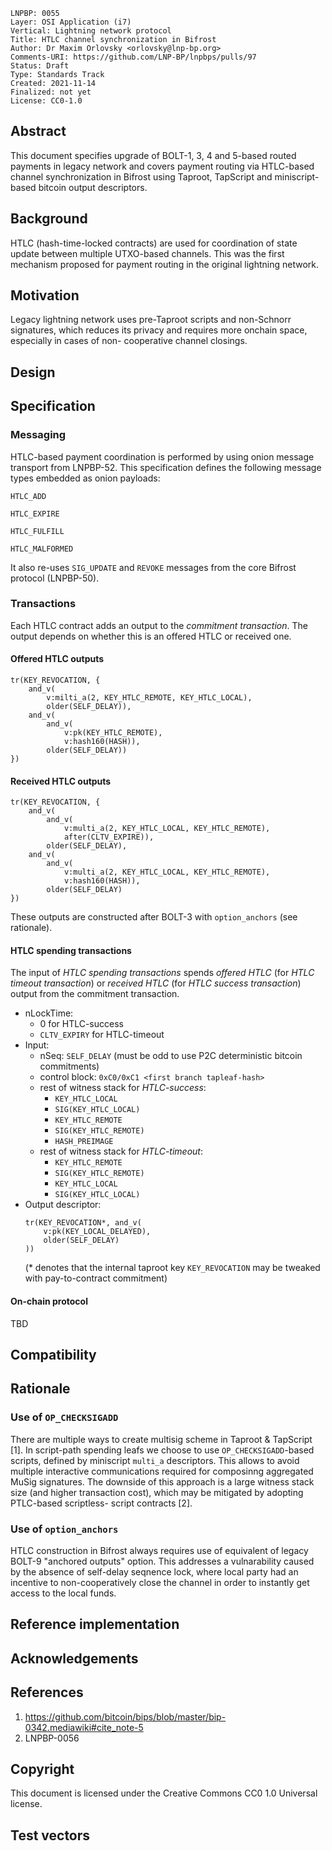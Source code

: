 ```
LNPBP: 0055
Layer: OSI Application (i7)
Vertical: Lightning network protocol
Title: HTLC channel synchronization in Bifrost
Author: Dr Maxim Orlovsky <orlovsky@lnp-bp.org>
Comments-URI: https://github.com/LNP-BP/lnpbps/pulls/97
Status: Draft
Type: Standards Track
Created: 2021-11-14
Finalized: not yet
License: CC0-1.0
```

## Abstract

This document specifies upgrade of BOLT-1, 3, 4 and 5-based routed payments in
legacy network and covers payment routing via HTLC-based channel synchronization
in Bifrost using Taproot, TapScript and miniscript-based bitcoin output 
descriptors.

## Background

HTLC (hash-time-locked contracts) are used for coordination of state update between 
multiple UTXO-based channels. This was the first mechanism proposed for payment
routing in the original lightning network.

## Motivation

Legacy lightning network uses pre-Taproot scripts and non-Schnorr signatures, which
reduces its privacy and requires more onchain space, especially in cases of non-
cooperative channel closings.

## Design

## Specification

### Messaging

HTLC-based payment coordination is performed by using onion message transport from
LNPBP-52. This specification defines the following message types embedded as onion
payloads:

`HTLC_ADD`

`HTLC_EXPIRE`

`HTLC_FULFILL`

`HTLC_MALFORMED`

It also re-uses `SIG_UPDATE` and `REVOKE` messages from the core Bifrost protocol
(LNPBP-50).

### Transactions

Each HTLC contract adds an output to the *commitment transaction*. The output 
depends on whether this is an offered HTLC or received one.

#### Offered HTLC outputs

<!-- single branch version: 
    ```
    tr(KEY_REVOCATION, and_v(
        and_v(
            v:milti_a(2, KEY_HTLC_REMOTE, KEY_HTLC_LOCAL), 
            or_c(pk(KEY_HTLC_LOCAL), v:hash160(HASH))
        ), 
        older(SELF_DELAY)
    ))
    ``` -->
```
tr(KEY_REVOCATION, { 
    and_v(
        v:milti_a(2, KEY_HTLC_REMOTE, KEY_HTLC_LOCAL), 
        older(SELF_DELAY)), 
    and_v(
        and_v(
            v:pk(KEY_HTLC_REMOTE), 
            v:hash160(HASH)), 
        older(SELF_DELAY)) 
})
```

#### Received HTLC outputs

<!-- single branch version:
    ```
    tr(KEY_REVOCATION, and_v(
        and_v(
            v:multi_a(2, KEY_HTLC_LOCAL, KEY_HTLC_REMOTE), 
            or_c(
                after(CLTV_EXPIRE),
                v:hash160(HASH),
            )),
        older(SELF_DELAY)
    ))
    ``` -->
```
tr(KEY_REVOCATION, {
    and_v(
        and_v(
            v:multi_a(2, KEY_HTLC_LOCAL, KEY_HTLC_REMOTE), 
            after(CLTV_EXPIRE)), 
        older(SELF_DELAY),
    and_v(
        and_v(
            v:multi_a(2, KEY_HTLC_LOCAL, KEY_HTLC_REMOTE), 
            v:hash160(HASH)), 
        older(SELF_DELAY)
})
```

These outputs are constructed after BOLT-3 with `option_anchors` (see rationale).

#### HTLC spending transactions

The input of *HTLC spending transactions* spends *offered HTLC* (for *HTLC timeout transaction*) or *received HTLC* (for *HTLC success transaction*) output from the commitment transaction.

- nLockTime:
  - 0 for HTLC-success
  - `CLTV_EXPIRY` for HTLC-timeout
- Input:
  - nSeq: `SELF_DELAY` (must be odd to use P2C deterministic bitcoin commitments)
  - control block: `0xC0/0xC1 <first branch tapleaf-hash>`
  - rest of witness stack for *HTLC-success*:
    - `KEY_HTLC_LOCAL`
    - `SIG(KEY_HTLC_LOCAL)`
    - `KEY_HTLC_REMOTE`
    - `SIG(KEY_HTLC_REMOTE)`
    - `HASH_PREIMAGE`
  - rest of witness stack for *HTLC-timeout*:
    - `KEY_HTLC_REMOTE`
    - `SIG(KEY_HTLC_REMOTE)`
    - `KEY_HTLC_LOCAL`
    - `SIG(KEY_HTLC_LOCAL)`
- Output descriptor:
   ```
   tr(KEY_REVOCATION*, and_v(
       v:pk(KEY_LOCAL_DELAYED),
       older(SELF_DELAY)
   ))
   ```
   (* denotes that the internal taproot key `KEY_REVOCATION` may be tweaked with
   pay-to-contract commitment)

#### On-chain protocol

TBD

## Compatibility

## Rationale

### Use of `OP_CHECKSIGADD`

There are multiple ways to create multisig scheme in Taproot & TapScript [1].
In script-path spending leafs we choose to use `OP_CHECKSIGADD`-based scripts,
defined by miniscript `multi_a` descriptors. This allows to avoid multiple
interactive communications required for composinng aggregated MuSig signatures.
The downside of this approach is a large witness stack size (and higher 
transaction cost), which may be mitigated by adopting PTLC-based scriptless-
script contracts [2].

### Use of `option_anchors`

HTLC construction in Bifrost always requires use of equivalent of legacy BOLT-9
"anchored outputs" option. This addresses a vulnarability caused by the absence 
of self-delay seqnence lock, where local party had an incentive to non-cooperatively
close the channel in order to instantly get access to the local funds.


## Reference implementation

## Acknowledgements

## References

1. <https://github.com/bitcoin/bips/blob/master/bip-0342.mediawiki#cite_note-5>
2. LNPBP-0056

## Copyright

This document is licensed under the Creative Commons CC0 1.0 Universal license.

## Test vectors
